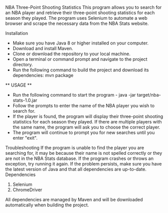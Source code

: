 NBA Three-Point Shooting
Statistics This program allows you to search for an NBA player and retrieve their three-point shooting statistics for each season they played. The program uses Selenium to automate a web browser and scrape the necessary data from the NBA Stats website.

Installation

- Make sure you have Java 8 or higher installed on your computer.
- Download and install Maven.
- Clone or download the repository to your local machine.
- Open a terminal or command prompt and navigate to the project directory.
- Run the following command to build the project and download its dependencies: mvn package

** USAGE ** 

- Run the following command to start the program - java -jar target/nba-stats-1.0.jar
- Follow the prompts to enter the name of the NBA player you wish to search for.
- If the player is found, the program will display their three-point shooting statistics for each season they played. If there are multiple players with the same name, the program will ask you to choose the correct player.
- The program will continue to prompt you for new searches until you enter "exit".

Troubleshooting
If the program is unable to find the player you are searching for, it may be because their name is not spelled correctly or they are not in the NBA Stats database.
If the program crashes or throws an exception, try running it again. If the problem persists, make sure you have the latest version of Java and that all dependencies are up-to-date.
Dependencies

1. Selenium
2. ChromeDriver

All dependencies are managed by Maven and will be downloaded automatically when building the project.
